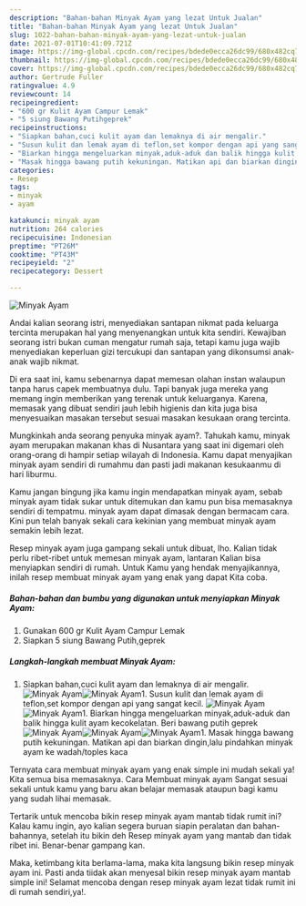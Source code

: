 ```yaml
---
description: "Bahan-bahan Minyak Ayam yang lezat Untuk Jualan"
title: "Bahan-bahan Minyak Ayam yang lezat Untuk Jualan"
slug: 1022-bahan-bahan-minyak-ayam-yang-lezat-untuk-jualan
date: 2021-07-01T10:41:09.721Z
image: https://img-global.cpcdn.com/recipes/bdede0ecca26dc99/680x482cq70/minyak-ayam-foto-resep-utama.jpg
thumbnail: https://img-global.cpcdn.com/recipes/bdede0ecca26dc99/680x482cq70/minyak-ayam-foto-resep-utama.jpg
cover: https://img-global.cpcdn.com/recipes/bdede0ecca26dc99/680x482cq70/minyak-ayam-foto-resep-utama.jpg
author: Gertrude Fuller
ratingvalue: 4.9
reviewcount: 14
recipeingredient:
- "600 gr Kulit Ayam Campur Lemak"
- "5 siung Bawang Putihgeprek"
recipeinstructions:
- "Siapkan bahan,cuci kulit ayam dan lemaknya di air mengalir."
- "Susun kulit dan lemak ayam di teflon,set kompor dengan api yang sangat kecil."
- "Biarkan hingga mengeluarkan minyak,aduk-aduk dan balik hingga kulit ayam kecokelatan. Beri bawang putih geprek"
- "Masak hingga bawang putih kekuningan. Matikan api dan biarkan dingin,lalu pindahkan minyak ayam ke wadah/toples kaca"
categories:
- Resep
tags:
- minyak
- ayam

katakunci: minyak ayam 
nutrition: 264 calories
recipecuisine: Indonesian
preptime: "PT26M"
cooktime: "PT43M"
recipeyield: "2"
recipecategory: Dessert

---
```



![Minyak Ayam](https://img-global.cpcdn.com/recipes/bdede0ecca26dc99/680x482cq70/minyak-ayam-foto-resep-utama.jpg)

Andai kalian seorang istri, menyediakan santapan nikmat pada keluarga tercinta merupakan hal yang menyenangkan untuk kita sendiri. Kewajiban seorang istri bukan cuman mengatur rumah saja, tetapi kamu juga wajib menyediakan keperluan gizi tercukupi dan santapan yang dikonsumsi anak-anak wajib nikmat.

Di era  saat ini, kamu sebenarnya dapat memesan olahan instan walaupun tanpa harus capek membuatnya dulu. Tapi banyak juga mereka yang memang ingin memberikan yang terenak untuk keluarganya. Karena, memasak yang dibuat sendiri jauh lebih higienis dan kita juga bisa menyesuaikan masakan tersebut sesuai masakan kesukaan orang tercinta. 



Mungkinkah anda seorang penyuka minyak ayam?. Tahukah kamu, minyak ayam merupakan makanan khas di Nusantara yang saat ini digemari oleh orang-orang di hampir setiap wilayah di Indonesia. Kamu dapat menyajikan minyak ayam sendiri di rumahmu dan pasti jadi makanan kesukaanmu di hari liburmu.

Kamu jangan bingung jika kamu ingin mendapatkan minyak ayam, sebab minyak ayam tidak sukar untuk ditemukan dan kamu pun bisa memasaknya sendiri di tempatmu. minyak ayam dapat dimasak dengan bermacam cara. Kini pun telah banyak sekali cara kekinian yang membuat minyak ayam semakin lebih lezat.

Resep minyak ayam juga gampang sekali untuk dibuat, lho. Kalian tidak perlu ribet-ribet untuk memesan minyak ayam, lantaran Kalian bisa menyiapkan sendiri di rumah. Untuk Kamu yang hendak menyajikannya, inilah resep membuat minyak ayam yang enak yang dapat Kita coba.

<!--inarticleads1-->

##### Bahan-bahan dan bumbu yang digunakan untuk menyiapkan Minyak Ayam:

1. Gunakan 600 gr Kulit Ayam Campur Lemak
1. Siapkan 5 siung Bawang Putih,geprek




<!--inarticleads2-->

##### Langkah-langkah membuat Minyak Ayam:

1. Siapkan bahan,cuci kulit ayam dan lemaknya di air mengalir.
<img src="https://img-global.cpcdn.com/steps/2defaae8606dfa38/160x128cq70/minyak-ayam-langkah-memasak-1-foto.jpg" alt="Minyak Ayam"><img src="https://img-global.cpcdn.com/steps/cfabb7fcc551c043/160x128cq70/minyak-ayam-langkah-memasak-1-foto.jpg" alt="Minyak Ayam">1. Susun kulit dan lemak ayam di teflon,set kompor dengan api yang sangat kecil.
<img src="https://img-global.cpcdn.com/steps/10a6e7ecfa872943/160x128cq70/minyak-ayam-langkah-memasak-2-foto.jpg" alt="Minyak Ayam"><img src="https://img-global.cpcdn.com/steps/788918dbe80fd876/160x128cq70/minyak-ayam-langkah-memasak-2-foto.jpg" alt="Minyak Ayam">1. Biarkan hingga mengeluarkan minyak,aduk-aduk dan balik hingga kulit ayam kecokelatan. Beri bawang putih geprek
<img src="https://img-global.cpcdn.com/steps/311d82f1a17b8cf5/160x128cq70/minyak-ayam-langkah-memasak-3-foto.jpg" alt="Minyak Ayam"><img src="https://img-global.cpcdn.com/steps/5b1ef3c78f53d313/160x128cq70/minyak-ayam-langkah-memasak-3-foto.jpg" alt="Minyak Ayam"><img src="https://img-global.cpcdn.com/steps/f446d46e7b3b1122/160x128cq70/minyak-ayam-langkah-memasak-3-foto.jpg" alt="Minyak Ayam">1. Masak hingga bawang putih kekuningan. Matikan api dan biarkan dingin,lalu pindahkan minyak ayam ke wadah/toples kaca




Ternyata cara membuat minyak ayam yang enak simple ini mudah sekali ya! Kita semua bisa memasaknya. Cara Membuat minyak ayam Sangat sesuai sekali untuk kamu yang baru akan belajar memasak ataupun bagi kamu yang sudah lihai memasak.

Tertarik untuk mencoba bikin resep minyak ayam mantab tidak rumit ini? Kalau kamu ingin, ayo kalian segera buruan siapin peralatan dan bahan-bahannya, setelah itu bikin deh Resep minyak ayam yang mantab dan tidak ribet ini. Benar-benar gampang kan. 

Maka, ketimbang kita berlama-lama, maka kita langsung bikin resep minyak ayam ini. Pasti anda tiidak akan menyesal bikin resep minyak ayam mantab simple ini! Selamat mencoba dengan resep minyak ayam lezat tidak rumit ini di rumah sendiri,ya!.


